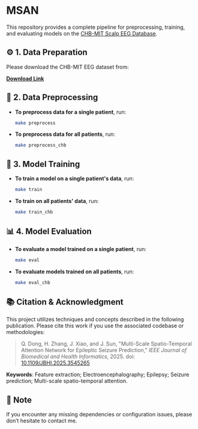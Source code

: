 

# MSAN

This repository provides a complete pipeline for preprocessing, training, and evaluating models on the [CHB-MIT Scalp EEG Database](http://archive.physionet.org/physiobank/database/chbmit/).

## ⚙️ 1. Data Preparation

Please download the CHB-MIT EEG dataset from:

**[Download Link](http://archive.physionet.org/physiobank/database/chbmit/)**

## 🧹 2. Data Preprocessing

* **To preprocess data for a single patient**, run:

  ```bash
  make preprocess
  ```

* **To preprocess data for all patients**, run:

  ```bash
  make preprocess_chb
  ```

## 🧠 3. Model Training

* **To train a model on a single patient's data**, run:

  ```bash
  make train
  ```

* **To train on all patients' data**, run:

  ```bash
  make train_chb
  ```

## 📊 4. Model Evaluation

* **To evaluate a model trained on a single patient**, run:

  ```bash
  make eval
  ```

* **To evaluate models trained on all patients**, run:

  ```bash
  make eval_chb
  ```

## 📚 Citation & Acknowledgment

This project utilizes techniques and concepts described in the following publication. Please cite this work if you use the associated codebase or methodologies:

> Q. Dong, H. Zhang, J. Xiao, and J. Sun, "Multi-Scale Spatio-Temporal Attention Network for Epileptic Seizure Prediction," *IEEE Journal of Biomedical and Health Informatics*, 2025. doi: [10.1109/JBHI.2025.3545265](https://doi.org/10.1109/JBHI.2025.3545265)

**Keywords**: Feature extraction; Electroencephalography; Epilepsy; Seizure prediction; Multi-scale spatio-temporal attention.

## 🔧 Note

If you encounter any missing dependencies or configuration issues, please don’t hesitate to contact me.

